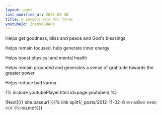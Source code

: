 ```yaml
---
layout: post
last_modified_at: 2021-03-30
title: ଓଁ ଯଜ୍ଞପଟାଏ ନମାହ ୧୦୮ ଟିମଏସ
youtubeId: ZhsnV6G9WCo
---
```

 
 
Helps get goodness, bliss and peace and God's blessings
 
Helps remain focused, help generate inner energy 
 
Helps boost physical and mental health 
 
Helps remain grounded and generates a sense of gratitude towards the greater power 
 
Helps reduce bad karma
 
 
 
 


{% include youtubePlayer.html id=page.youtubeId %}
 
[Next]({{ site.baseurl }}{% link  split1/_posts/2012-11-02-ଓଁ କାମକରିତେ ନମାହ ୧୦୮ ଟିମଏସ.md%})
 
